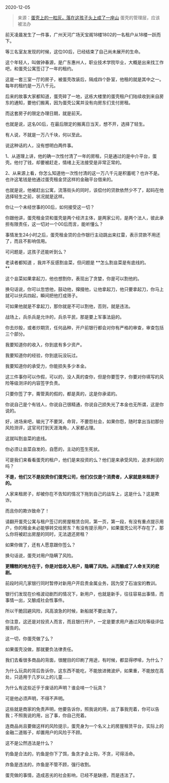 2020-12-05

> 来源：[蛋壳上的一粒灰，落在这孩子头上成了一座山](http://mp.weixin.qq.com/s?__biz=MzU3NDc5Nzc0NQ==&mid=2247496851&idx=1&sn=24125c24a20852f3a131fada95451a0d&chksm=fd2e564dca59df5ba1324bc34629c650ddf7fb90bf0b6d539c6f7641ae426a6db69c62798485&scene=27#wechat_redirect)
> 蛋壳的管理层，应该被法办

前天凌晨发生了一件事，广州天河广场天宝阁18楼1802的一名租户从18楼一跃而下。  

  

等三名室友发现的时候，这位00后，已经结束了自己尚未展开的生命。

  

这个年轻人，叫做钟春源，是广东惠州人，职业技术学院毕业，大概是出来找工作吧，和蛋壳公寓签订了一年的租约。  

  

这是一套三室一厅的房子，被蛋壳改装后，隔成四个卧室，他租的就是其中之一。每年的租约是一万八千元。  

  

后来的故事大家都知道，蛋壳碎了一地，这栋大楼里的蛋壳租户们陆续收到来自房东的通知，要他们搬离，因为蛋壳公寓并没有向房东们支付房租。

  

而这套房子的限定办理日期，就是前天。  

  

也就是说，这名00后，在最后限定的搬离日当天，想不开，选择了轻生。

  

有人说，不就是一万八千块，何以至此。  

  

说这种话的人，没有想明白两件事。  

  

1、从道理上讲，他的确一次性付清了一年的房租，只是通过的是中介平台，蛋壳。他付了钱，却要被赶走，情绪上无法接受是非常正常的。

  

2、从来源上看，你怎么知道他一次性付清的这一万八千元是积蓄呢？也许不是。也许这笔钱是他通过蛋壳租金贷这样的金融平台借来的。

  

也就是说，他被赶出公寓，流落街头的同时，该偿付的贷款依然少不了，起码在他选择轻生之前，状况就是这样。  

  

你让一个未经世事的00后，如何接受这一切？  

  

你跟他讲，蛋壳租金贷和蛋壳是两个经济主体，是两家公司，是两个法人，彼此承担有限责任，这一切对一个00后而言，能听懂么？  

  

事情发生24小时之后，蛋壳租金贷的合作银行主动跳出来扛雷，表示贷款不用还了，而且不影响信用。  

  

可问题是，这孩子还能听到么？  

  

老读者都知道 ，我并不反感割韭菜，但问题是 **怎么割韭菜是有底线的。  
**

  

这个韭菜如果拿起刀，他也想割你，表现出了贪婪，你是可以割他的。  

  

换句话说，你可以忽悠他，鼓动他，撺掇他，让他拿起刀，他只要拿起刀，你马上就可以伏兵四起，瞬间把他打成筛子。

  

可如果他就是不拿起刀，那你就是不可以割他，否则，就是违法。

  

战场上，兵杀兵是允许的，兵杀平民，那是要上军事法庭的。

  

你去炒股，或者炒期货，任何品种，开户前银行都会对你有严格的审查，审查包括三个部分。  

  

我要知道你的收入，你到底有多少资产。

我要知道你的经验，你到底玩没玩过。

我要知道你的承受力，你能损失多少本金。

  

这三件事你可以作假，可以的，没人真的查你，但是你要签字，你要对你填写的风险等级测评的内容签字负责。  

  

只要你签了字，甭管真的假的，都是真的，这是你承诺的。

  

你说自己是个有钱人，你说自己很精通，你说自己损失光了本金也无所谓，这是你说的。

  

好，进场来吧，输光了不要哭，命背，不要怨社会，如果你怨，随时拿出当初那份风险测评，这官司打到天涯海角，人家都占理。

  

这就叫割韭菜的底线。  

  

你必须让韭菜自发的，自愿的，主动的签生死状。  

  

可是我们来看看蛋壳的租户，他们是来投资的么？他们是来承受风险，追求利润的吗？

  

 **不是，他们又不是投资你们蛋壳公司，他们仅仅是个消费者，人家就是来租房子的。**

  

人家来租房子，却被你在不告知的情况下拖到自己的战车上，这是什么？这是欺诈。  

  

而且你的欺诈致命了！

  

请翻开蛋壳公寓与租户签订的房屋租赁合同，第一页，第一段，有没有重点提示用户，你的租金未必能够转交给房东？有没有提示用户，如果蛋壳公司不存在了，那么你将被赶出房屋的同时，无法退还房租？  

  

如果你做了，还有人愿意跟你签么？  

  

换句话说，蛋壳对用户隐瞒了风险。

  

 **更糟糕的地方在于，你是对低收入用户，隐瞒了风险。从而酿成了人命关天的悲剧。**  

  

前段时间几家银行同时暂停对新用户开启贵金属业务，因为受了石油宝的教训。

  

银行们发现在价格波动剧烈的情况下，新用户，也就是新手，往往容易出事情，而事情一出，又酿成社会性事件。  

  

所以干脆回避风险，风高浪急的时候，新船就不要出海了。  

  

你注意，这还是对投资人而言，而且银行开户，一定是要求用户通过风险等级评估报告的。

  

这一切，你蛋壳做了么？  

  

如果蛋壳没做，那就要负法律责任。  

  

我们去看很多商品的背面，很醒目的印刷了用途，有时候，都显得啰嗦，为什么？  

  

为什么玩具的背后告诉你，这东西不能吃，不能放进微波炉，如果重，不能放在高处，只适用于几岁以上的儿童......  

  

为什么有这些近乎于废话的声明？谁会啃一个玩具？

  

可是他必须声明，不得不声明。

  

这些就是商家的免责声明，他要告诉你，照我说的用，出了事我兜着，你可以告我；不照我说的用，出了事，你自己兜着。

  

连商品尚且要做这样的风险提示，蛋壳身为一个名义上的房屋租赁平台，实际上的金融二道贩子，却置用户的风险于不顾。  

  

这不是公然违法是什么？

  

钓鱼是合法的，钓鱼是你下了饵，鱼贪才会上钩，不贪，可得活命。

  

炸鱼是违法的，炸鱼是不管不顾，强行收割。

  

蛋壳做的事情，造成恶劣的社会影响，已经不是缺德，而是违法了。

